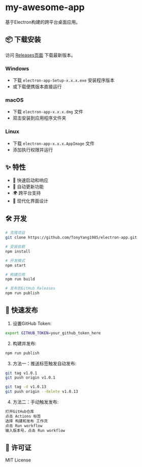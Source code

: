 # my-awesome-app

基于Electron构建的跨平台桌面应用。

## 📦 下载安装

访问 [Releases页面](https://github.com/TonyYang1985/electron-app/releases) 下载最新版本。

### Windows

- 下载 `electron-app-Setup-x.x.x.exe` 安装程序版本
- 或下载便携版本直接运行

### macOS  

- 下载 `electron-app-x.x.x.dmg` 文件
- 双击安装到应用程序文件夹

### Linux

- 下载 `electron-app-x.x.x.AppImage` 文件
- 添加执行权限并运行

## ✨ 特性

- 🚀 快速启动和响应
- 🔄 自动更新功能
- 🌍 跨平台支持
- 🎨 现代化界面设计

## 🛠️ 开发

```bash
# 克隆项目
git clone https://github.com/TonyYang1985/electron-app.git

# 安装依赖
npm install

# 开发模式
npm start

# 构建应用
npm run build

# 发布到GitHub Releases
npm run publish
```

## 🚀 快速发布

1. 设置GitHub Token:

```bash
export GITHUB_TOKEN=your_github_token_here
```

2. 构建并发布:

```bash
npm run publish
```

3. 方法一：推送标签触发自动发布:

```bash
git tag v1.0.1
git push origin v1.0.1

git tag -d v1.0.13
git push origin --delete v1.0.13
```

 4. 方法二：手动触发发布:

```bash
打开GitHub仓库
点击 Actions 标签
选择 构建和发布 工作流
点击 Run workflow
输入版本号，点击 Run workflow
```

## 📝 许可证

MIT License
